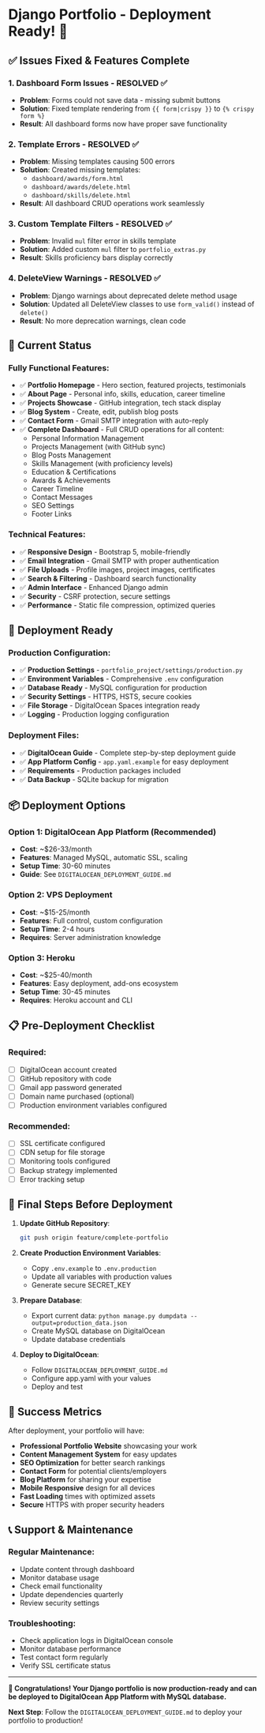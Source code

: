 # Django Portfolio - Deployment Ready! 🚀

## ✅ Issues Fixed & Features Complete

### 1. Dashboard Form Issues - RESOLVED ✅
- **Problem**: Forms could not save data - missing submit buttons
- **Solution**: Fixed template rendering from `{{ form|crispy }}` to `{% crispy form %}`
- **Result**: All dashboard forms now have proper save functionality

### 2. Template Errors - RESOLVED ✅
- **Problem**: Missing templates causing 500 errors
- **Solution**: Created missing templates:
  - `dashboard/awards/form.html`
  - `dashboard/awards/delete.html`
  - `dashboard/skills/delete.html`
- **Result**: All dashboard CRUD operations work seamlessly

### 3. Custom Template Filters - RESOLVED ✅
- **Problem**: Invalid `mul` filter error in skills template
- **Solution**: Added custom `mul` filter to `portfolio_extras.py`
- **Result**: Skills proficiency bars display correctly

### 4. DeleteView Warnings - RESOLVED ✅
- **Problem**: Django warnings about deprecated delete method usage
- **Solution**: Updated all DeleteView classes to use `form_valid()` instead of `delete()`
- **Result**: No more deprecation warnings, clean code

## 🎯 Current Status

### Fully Functional Features:
- ✅ **Portfolio Homepage** - Hero section, featured projects, testimonials
- ✅ **About Page** - Personal info, skills, education, career timeline
- ✅ **Projects Showcase** - GitHub integration, tech stack display
- ✅ **Blog System** - Create, edit, publish blog posts
- ✅ **Contact Form** - Gmail SMTP integration with auto-reply
- ✅ **Complete Dashboard** - Full CRUD operations for all content:
  - Personal Information Management
  - Projects Management (with GitHub sync)
  - Blog Posts Management
  - Skills Management (with proficiency levels)
  - Education & Certifications
  - Awards & Achievements
  - Career Timeline
  - Contact Messages
  - SEO Settings
  - Footer Links

### Technical Features:
- ✅ **Responsive Design** - Bootstrap 5, mobile-friendly
- ✅ **Email Integration** - Gmail SMTP with proper authentication
- ✅ **File Uploads** - Profile images, project images, certificates
- ✅ **Search & Filtering** - Dashboard search functionality
- ✅ **Admin Interface** - Enhanced Django admin
- ✅ **Security** - CSRF protection, secure settings
- ✅ **Performance** - Static file compression, optimized queries

## 🚀 Deployment Ready

### Production Configuration:
- ✅ **Production Settings** - `portfolio_project/settings/production.py`
- ✅ **Environment Variables** - Comprehensive `.env` configuration
- ✅ **Database Ready** - MySQL configuration for production
- ✅ **Security Settings** - HTTPS, HSTS, secure cookies
- ✅ **File Storage** - DigitalOcean Spaces integration ready
- ✅ **Logging** - Production logging configuration

### Deployment Files:
- ✅ **DigitalOcean Guide** - Complete step-by-step deployment guide
- ✅ **App Platform Config** - `app.yaml.example` for easy deployment
- ✅ **Requirements** - Production packages included
- ✅ **Data Backup** - SQLite backup for migration

## 📦 Deployment Options

### Option 1: DigitalOcean App Platform (Recommended)
- **Cost**: ~$26-33/month
- **Features**: Managed MySQL, automatic SSL, scaling
- **Setup Time**: 30-60 minutes
- **Guide**: See `DIGITALOCEAN_DEPLOYMENT_GUIDE.md`

### Option 2: VPS Deployment
- **Cost**: ~$15-25/month
- **Features**: Full control, custom configuration
- **Setup Time**: 2-4 hours
- **Requires**: Server administration knowledge

### Option 3: Heroku
- **Cost**: ~$25-40/month
- **Features**: Easy deployment, add-ons ecosystem
- **Setup Time**: 30-45 minutes
- **Requires**: Heroku account and CLI

## 📋 Pre-Deployment Checklist

### Required:
- [ ] DigitalOcean account created
- [ ] GitHub repository with code
- [ ] Gmail app password generated
- [ ] Domain name purchased (optional)
- [ ] Production environment variables configured

### Recommended:
- [ ] SSL certificate configured
- [ ] CDN setup for file storage
- [ ] Monitoring tools configured
- [ ] Backup strategy implemented
- [ ] Error tracking setup

## 🔧 Final Steps Before Deployment

1. **Update GitHub Repository**:
   ```bash
   git push origin feature/complete-portfolio
   ```

2. **Create Production Environment Variables**:
   - Copy `.env.example` to `.env.production`
   - Update all variables with production values
   - Generate secure SECRET_KEY

3. **Prepare Database**:
   - Export current data: `python manage.py dumpdata --output=production_data.json`
   - Create MySQL database on DigitalOcean
   - Update database credentials

4. **Deploy to DigitalOcean**:
   - Follow `DIGITALOCEAN_DEPLOYMENT_GUIDE.md`
   - Configure app.yaml with your values
   - Deploy and test

## 🎉 Success Metrics

After deployment, your portfolio will have:

- **Professional Portfolio Website** showcasing your work
- **Content Management System** for easy updates
- **SEO Optimization** for better search rankings  
- **Contact Form** for potential clients/employers
- **Blog Platform** for sharing your expertise
- **Mobile Responsive** design for all devices
- **Fast Loading** times with optimized assets
- **Secure** HTTPS with proper security headers

## 📞 Support & Maintenance

### Regular Maintenance:
- Update content through dashboard
- Monitor database usage
- Check email functionality
- Update dependencies quarterly
- Review security settings

### Troubleshooting:
- Check application logs in DigitalOcean console
- Monitor database performance
- Test contact form regularly
- Verify SSL certificate status

---

**🎊 Congratulations! Your Django portfolio is now production-ready and can be deployed to DigitalOcean App Platform with MySQL database.**

**Next Step**: Follow the `DIGITALOCEAN_DEPLOYMENT_GUIDE.md` to deploy your portfolio to production!
